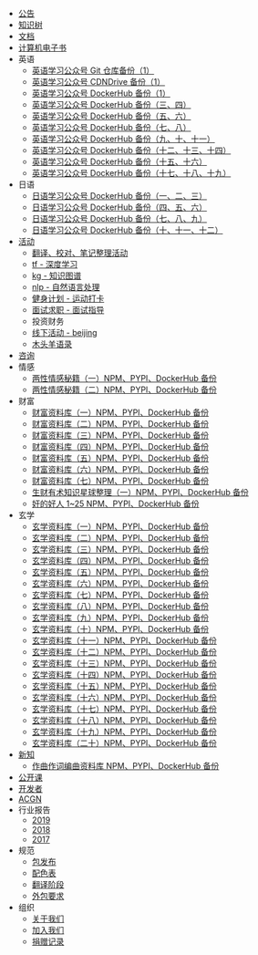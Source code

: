 +   [公告](README.md)
+   [知识树](docs/tree/README.md)
+   [文档](docs/docs/README.md)
+   [计算机电子书](http://it-ebooks.apachecn.org)
+   英语
    +   [英语学习公众号 Git 仓库备份（1）](docs/english/english1.md)
    +   [英语学习公众号 CDNDrive 备份（1）](docs/english/english1-cdndrive.md)
    +   [英语学习公众号 DockerHub 备份（1）](docs/english/english1-dockerhub.md)
    +   [英语学习公众号 DockerHub 备份（三、四）](docs/english/english3-4-dockerhub.md)
    +   [英语学习公众号 DockerHub 备份（五、六）](docs/english/english5-6-dockerhub.md)
    +   [英语学习公众号 DockerHub 备份（七、八）](docs/english/english7-8-dockerhub.md)
    +   [英语学习公众号 DockerHub 备份（九、十、十一）](docs/english/english9-10-11-dockerhub.md)
    +   [英语学习公众号 DockerHub 备份（十二、十三、十四）](docs/english/english12-13-14-dockerhub.md)
    +   [英语学习公众号 DockerHub 备份（十五、十六）](docs/english/english15-16-dockerhub.md)
    +   [英语学习公众号 DockerHub 备份（十七、十八、十九）](docs/english/english17-18-19-dockerhub.md)
+   日语
    +   [日语学习公众号 DockerHub 备份（一、二、三）](docs/japanese/japanese1-2-3-dockerhub.md)
    +   [日语学习公众号 DockerHub 备份（四、五、六）](docs/japanese/japanese4-5-6-dockerhub.md)
    +   [日语学习公众号 DockerHub 备份（七、八、九）](docs/japanese/japanese7-8-9-dockerhub.md)
    +   [日语学习公众号 DockerHub 备份（十、十一、十二）](docs/japanese/japanese10-11-12-dockerhub.md)
+   [活动](docs/activity/README.md)
    +   [翻译、校对、笔记整理活动](docs/activity/docs-activity.md)
    +   [tf - 深度学习](docs/activity/dl-tensorflow.md)
    +   [kg - 知识图谱](docs/activity/kg-learning.md)
    +   [nlp - 自然语言处理](docs/activity/nlp-python-nltk.md)
    +   [健身计划 - 运动打卡](docs/activity/run-exercise.md)
    +   [面试求职 - 面试指导](docs/activity/job-interview.md)
    +   投资财务
    +   [线下活动 - beijing](docs/activity/meet-beijing.md)
    +   [木头羊语录](https://github.com/apachecn/home/issues/187)
+   [咨询](docs/map/README.md)
+   情感
    +   [两性情感秘籍（一）NPM、PYPI、DockerHub 备份](docs/loving/loving-books-part1-dockerhub.md)
    +   [两性情感秘籍（二）NPM、PYPI、DockerHub 备份](docs/loving/loving-books-part2-dockerhub.md)
+   财富
    +   [财富资料库（一）NPM、PYPI、DockerHub 备份](docs/wealth/wealth1-dockerhub.md)
    +   [财富资料库（二）NPM、PYPI、DockerHub 备份](docs/wealth/wealth2-dockerhub.md)
    +   [财富资料库（三）NPM、PYPI、DockerHub 备份](docs/wealth/wealth3-dockerhub.md)
    +   [财富资料库（四）NPM、PYPI、DockerHub 备份](docs/wealth/wealth4-dockerhub.md)
    +   [财富资料库（五）NPM、PYPI、DockerHub 备份](docs/wealth/wealth5-dockerhub.md)
    +   [财富资料库（六）NPM、PYPI、DockerHub 备份](docs/wealth/wealth6-dockerhub.md)
    +   [财富资料库（七）NPM、PYPI、DockerHub 备份](docs/wealth/wealth7-dockerhub.md)
    +   [生财有术知识星球整理（一）NPM、PYPI、DockerHub 备份](docs/wealth/scys1-dockerhub.md)
    +   [奸的好人 1~25 NPM、PYPI、DockerHub 备份](docs/wealth/jiandehaoren-dockerhub.md)
+   玄学
    +   [玄学资料库（一）NPM、PYPI、DockerHub 备份](docs/xuanxue/xuanxue1-dockerhub.md)
    +   [玄学资料库（二）NPM、PYPI、DockerHub 备份](docs/xuanxue/xuanxue2-dockerhub.md)
    +   [玄学资料库（三）NPM、PYPI、DockerHub 备份](docs/xuanxue/xuanxue3-dockerhub.md)
    +   [玄学资料库（四）NPM、PYPI、DockerHub 备份](docs/xuanxue/xuanxue4-dockerhub.md)
    +   [玄学资料库（五）NPM、PYPI、DockerHub 备份](docs/xuanxue/xuanxue5-dockerhub.md)
    +   [玄学资料库（六）NPM、PYPI、DockerHub 备份](docs/xuanxue/xuanxue6-dockerhub.md)
    +   [玄学资料库（七）NPM、PYPI、DockerHub 备份](docs/xuanxue/xuanxue7-dockerhub.md)
    +   [玄学资料库（八）NPM、PYPI、DockerHub 备份](docs/xuanxue/xuanxue8-dockerhub.md)
    +   [玄学资料库（九）NPM、PYPI、DockerHub 备份](docs/xuanxue/xuanxue9-dockerhub.md)
    +   [玄学资料库（十）NPM、PYPI、DockerHub 备份](docs/xuanxue/xuanxue10-dockerhub.md)
    +   [玄学资料库（十一）NPM、PYPI、DockerHub 备份](docs/xuanxue/xuanxue11-dockerhub.md)
    +   [玄学资料库（十二）NPM、PYPI、DockerHub 备份](docs/xuanxue/xuanxue12-dockerhub.md)
    +   [玄学资料库（十三）NPM、PYPI、DockerHub 备份](docs/xuanxue/xuanxue13-dockerhub.md)
    +   [玄学资料库（十四）NPM、PYPI、DockerHub 备份](docs/xuanxue/xuanxue14-dockerhub.md)
    +   [玄学资料库（十五）NPM、PYPI、DockerHub 备份](docs/xuanxue/xuanxue15-dockerhub.md)
    +   [玄学资料库（十六）NPM、PYPI、DockerHub 备份](docs/xuanxue/xuanxue16-dockerhub.md)
    +   [玄学资料库（十七）NPM、PYPI、DockerHub 备份](docs/xuanxue/xuanxue17-dockerhub.md)
    +   [玄学资料库（十八）NPM、PYPI、DockerHub 备份](docs/xuanxue/xuanxue18-dockerhub.md)
    +   [玄学资料库（十九）NPM、PYPI、DockerHub 备份](docs/xuanxue/xuanxue19-dockerhub.md)
    +   [玄学资料库（二十）NPM、PYPI、DockerHub 备份](docs/xuanxue/xuanxue20-dockerhub.md)
+   [新知](docs/general/README.md)
    +   [作曲作词编曲资料库 NPM、PYPI、DockerHub 备份](docs/general/music-dockerhub.md)
+   [公开课](docs/mooc.md)
+   [开发者](docs/dev.md)
+   [ACGN](https://acgn.apachecn.org/)
+   行业报告
    +   [2019](docs/report/2019.md)
    +   [2018](docs/report/2018.md)
    +   [2017](docs/report/2017.md)
+   规范
    +   [包发布](docs/spec/pkg.md)
    +   [配色表](docs/spec/color.md)
    +   [翻译阶段](docs/spec/trans-stg.md)
    +   [外包要求](docs/translate/waibao-req.md)
+   组织
    +   [关于我们](docs/about.md)
    +   [加入我们](docs/join.md)
    +   [捐赠记录](docs/donate/README.md)
